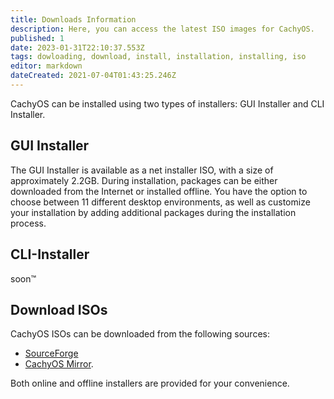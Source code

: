 ```yaml
---
title: Downloads Information
description: Here, you can access the latest ISO images for CachyOS.
published: 1
date: 2023-01-31T22:10:37.553Z
tags: dowloading, download, install, installation, installing, iso
editor: markdown
dateCreated: 2021-07-04T01:43:25.246Z
---
```


CachyOS can be installed using two types of installers: GUI Installer and CLI Installer.

GUI Installer
-------------

The GUI Installer is available as a net installer ISO, with a size of approximately 2.2GB. During installation, packages can be either downloaded from the Internet or installed offline. You have the option to choose between 11 different desktop environments, as well as customize your installation by adding additional packages during the installation process.

CLI-Installer
-------------

soon:tm:

Download ISOs
-------------

CachyOS ISOs can be downloaded from the following sources:

*   [SourceForge](https://sourceforge.net/projects/cachyos-arch/files/)
*   [CachyOS Mirror](https://mirror.cachyos.org/ISO/).

Both online and offline installers are provided for your convenience.
